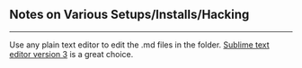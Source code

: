 ##  Notes on Various Setups/Installs/Hacking 


------------

Use any plain text editor to edit the .md files in the folder.  [Sublime text editor version 3](http://www.sublimetext.com/) is a great choice. 



